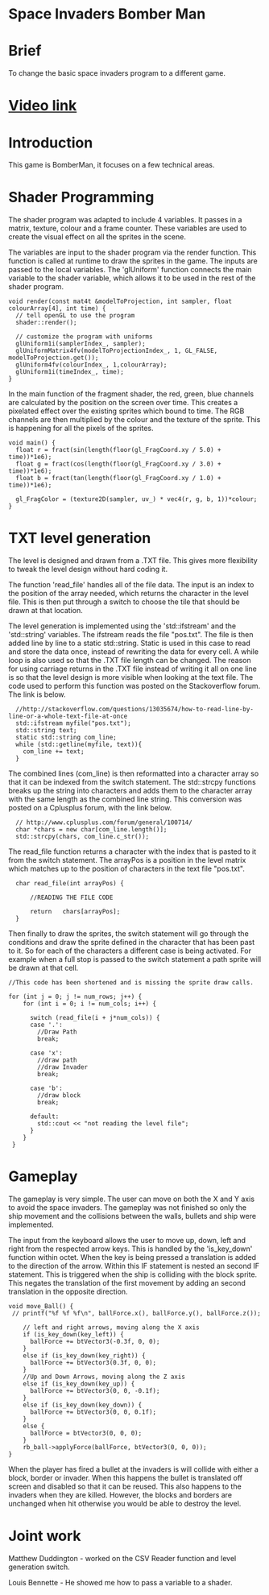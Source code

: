 # Space Invaders Bomber Man


# Brief 
To change the basic space invaders program to a different game.  

# [Video link](https://www.youtube.com/watch?v=YU7D2hr5v8s&feature=youtu.be "Video Link")

# Introduction 

This game is BomberMan, it focuses on a few technical areas.  


# Shader Programming 

The shader program was adapted to include 4 variables. It passes in a matrix, texture, colour and a frame counter. These variables are used to create the visual effect on all the sprites in the scene. 

The variables are input to the shader program via the render function. This function is called at runtime to draw the sprites in the game. The inputs are passed to the local variables. The 'glUniform' function connects the main variable to the shader variable, which allows it to be used in the rest of the shader program. 

    void render(const mat4t &modelToProjection, int sampler, float colourArray[4], int time) {
      // tell openGL to use the program
      shader::render();

      // customize the program with uniforms
      glUniform1i(samplerIndex_, sampler);
      glUniformMatrix4fv(modelToProjectionIndex_, 1, GL_FALSE, modelToProjection.get());
      glUniform4fv(colourIndex_, 1,colourArray);
      glUniform1i(timeIndex_, time);
    }

In the main function of the fragment shader, the red, green, blue channels are calculated by the position on the screen over time. This creates a pixelated effect over the existing sprites which bound to time. The RGB channels are then multiplied by the colour and the texture of the sprite. This is happening for all the pixels of the sprites. 

    void main() {      
      float r = fract(sin(length(floor(gl_FragCoord.xy / 5.0) + time))*1e6);
      float g = fract(cos(length(floor(gl_FragCoord.xy / 3.0) + time))*1e6);
      float b = fract(tan(length(floor(gl_FragCoord.xy / 1.0) + time))*1e6);

      gl_FragColor = (texture2D(sampler, uv_) * vec4(r, g, b, 1))*colour;
    }

# TXT level generation 


The level is designed and drawn from a .TXT file. This gives more flexibility to tweak the level design without hard coding it. 

The function 'read_file' handles all of the file data. The input is an index to the position of the array needed, which returns the character in the level file. This is then put through a switch to choose the tile that should be drawn at that location. 

The level generation is implemented using the 'std::ifstream' and the 'std::string' variables. The ifstream reads the file "pos.txt". The file is then added line by line to a static std::string. Static is used in this case to read and store the data once, instead of rewriting the data for every cell. A while loop is also used so that the .TXT file length can be changed. The reason for using carriage returns in the .TXT file instead of writing it all on one line is so that the level design is more visible when looking at the text file.  The code used to perform this function was posted on the Stackoverflow forum. The link is below.    

      //http://stackoverflow.com/questions/13035674/how-to-read-line-by-line-or-a-whole-text-file-at-once
      std::ifstream myfile("pos.txt");
      std::string text; 
      static std::string com_line;
      while (std::getline(myfile, text)){
        com_line += text;
      }

The combined lines (com_line) is then reformatted into a character array so that it can be indexed from the switch statement. The std::strcpy functions breaks up the string into characters and adds them to the character array with the same length as the combined line string. This conversion was posted on a Cplusplus forum, with the link below. 
      
      // http://www.cplusplus.com/forum/general/100714/ 
      char *chars = new char[com_line.length()];
      std::strcpy(chars, com_line.c_str());
   
The read_file function returns a character with the index that is pasted to it from the switch statement. The arrayPos is a position in the level matrix which matches up to the position of characters in the text file "pos.txt". 

      char read_file(int arrayPos) {
      
          //READING THE FILE CODE
	
          return   chars[arrayPos];
      }

Then finally to draw the sprites, the switch statement will go through the conditions and draw the sprite defined in the character that has been past to it. So for each of the characters a different case is being activated. For example when a full stop is passed to the switch statement a path sprite will be drawn at that cell. 
 
    //This code has been shortened and is missing the sprite draw calls. 

    for (int j = 0; j != num_rows; j++) {
        for (int i = 0; i != num_cols; i++) {

          switch (read_file(i + j*num_cols)) {
          case '.':
            //Draw Path
            break;

          case 'x':
            //draw path
            //draw Invader
            break;

          case 'b':
            //draw block 
            break;

          default:
            std::cout << "not reading the level file";
          }
        }
     }

# Gameplay 


The gameplay is very simple. The user can move on both the X and Y axis to avoid the space invaders. The gameplay was not finished so only the ship movement and the collisions between the walls, bullets and ship were implemented.

The input from the keyboard allows the user to move up, down, left and right from the respected arrow keys. This is handled by the 'is_key_down' function within octet. When the key is being pressed a translation is added to the direction of the arrow. Within this IF statement is nested an second IF statement. This is triggered when the ship is colliding with the block sprite. This negates the translation of the first movement by adding an second translation in the opposite direction. 

    void move_Ball() {
     // printf("%f %f %f\n", ballForce.x(), ballForce.y(), ballForce.z());

        // left and right arrows, moving along the X axis
        if (is_key_down(key_left)) {
          ballForce += btVector3(-0.3f, 0, 0);
        }
        else if (is_key_down(key_right)) {
          ballForce += btVector3(0.3f, 0, 0);
        }
        //Up and Down Arrows, moving along the Z axis
        else if (is_key_down(key_up)) {
          ballForce += btVector3(0, 0, -0.1f);
        }
        else if (is_key_down(key_down)) {
          ballForce += btVector3(0, 0, 0.1f);
        }
        else {
          ballForce = btVector3(0, 0, 0);
        }
        rb_ball->applyForce(ballForce, btVector3(0, 0, 0));
    }

When the player has fired a bullet at the invaders is will collide with either a block, border or invader. When this happens the bullet is translated off screen and disabled so that it can be reused. This also happens to the invaders when they are killed. However, the blocks and borders are unchanged when hit otherwise you would be able to destroy the level. 


# Joint work

Matthew Duddington - worked on the CSV Reader function and level generation switch. 

Louis Bennette - He showed me how to pass a variable to a shader. 


